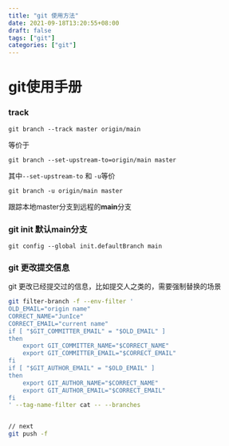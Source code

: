 ```yaml
---
title: "git 使用方法"
date: 2021-09-18T13:20:55+08:00
draft: false
tags: ["git"]
categories: ["git"]
---
```




# git使用手册



### track



`git branch --track master origin/main`



等价于



`git branch --set-upstream-to=origin/main master`



其中`--set-upstream-to` 和 `-u`等价

`git branch -u origin/main master`

跟踪本地master分支到远程的**main**分支


### git init 默认main分支

`git config --global init.defaultBranch main`


### git 更改提交信息

git 更改已经提交过的信息，比如提交人之类的，需要强制替换的场景

```bash
git filter-branch -f --env-filter '
OLD_EMAIL="origin name"
CORRECT_NAME="JunIce"
CORRECT_EMAIL="current name"
if [ "$GIT_COMMITTER_EMAIL" = "$OLD_EMAIL" ]
then
    export GIT_COMMITTER_NAME="$CORRECT_NAME"
    export GIT_COMMITTER_EMAIL="$CORRECT_EMAIL"
fi
if [ "$GIT_AUTHOR_EMAIL" = "$OLD_EMAIL" ]
then
    export GIT_AUTHOR_NAME="$CORRECT_NAME"
    export GIT_AUTHOR_EMAIL="$CORRECT_EMAIL"
fi
' --tag-name-filter cat -- --branches


// next
git push -f
```
